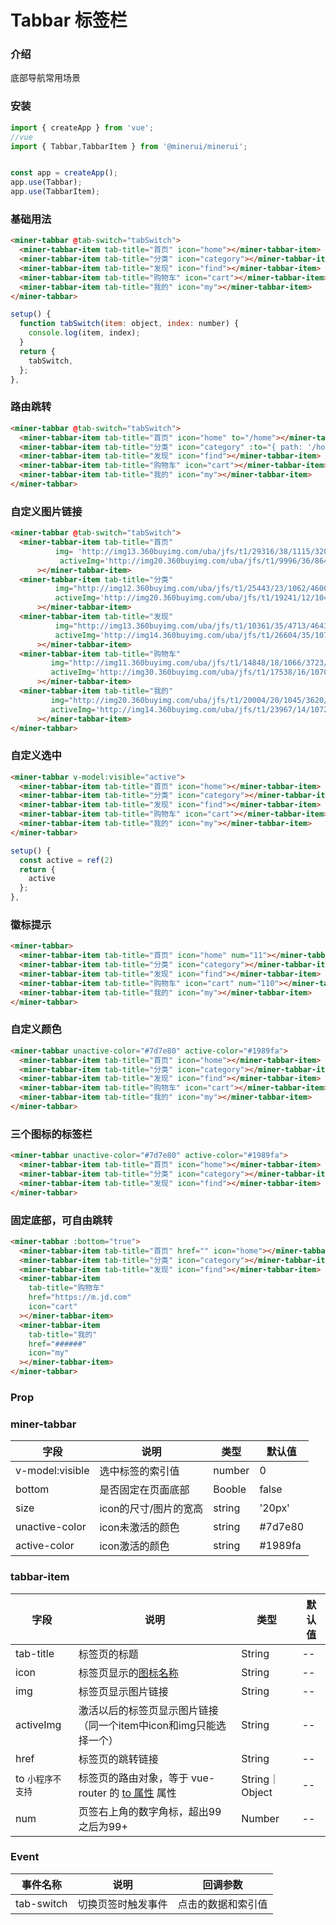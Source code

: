 # Tabbar 标签栏

### 介绍

底部导航常用场景
### 安装

``` javascript
import { createApp } from 'vue';
//vue
import { Tabbar,TabbarItem } from '@minerui/minerui';


const app = createApp();
app.use(Tabbar);
app.use(TabbarItem);

```


### 基础用法

``` html
<miner-tabbar @tab-switch="tabSwitch">
  <miner-tabbar-item tab-title="首页" icon="home"></miner-tabbar-item>
  <miner-tabbar-item tab-title="分类" icon="category"></miner-tabbar-item>
  <miner-tabbar-item tab-title="发现" icon="find"></miner-tabbar-item>
  <miner-tabbar-item tab-title="购物车" icon="cart"></miner-tabbar-item>
  <miner-tabbar-item tab-title="我的" icon="my"></miner-tabbar-item>
</miner-tabbar>
```

``` javascript
setup() {
  function tabSwitch(item: object, index: number) {
    console.log(item, index);
  }
  return {
    tabSwitch,
  };
},
```

### 路由跳转

``` html
<miner-tabbar @tab-switch="tabSwitch">
  <miner-tabbar-item tab-title="首页" icon="home" to="/home"></miner-tabbar-item>
  <miner-tabbar-item tab-title="分类" icon="category" :to="{ path: '/home', query: { plan: 'private' }}"></miner-tabbar-item>
  <miner-tabbar-item tab-title="发现" icon="find"></miner-tabbar-item>
  <miner-tabbar-item tab-title="购物车" icon="cart"></miner-tabbar-item>
  <miner-tabbar-item tab-title="我的" icon="my"></miner-tabbar-item>
</miner-tabbar>
```

### 自定义图片链接
```html
<miner-tabbar @tab-switch="tabSwitch">
  <miner-tabbar-item tab-title="首页"
          img= 'http://img13.360buyimg.com/uba/jfs/t1/29316/38/1115/3203/5c0f3d61E35d0c7da/9e557f2cb5c9dab6.jpg'
           activeImg='http://img20.360buyimg.com/uba/jfs/t1/9996/36/8646/4833/5c0f3d61E7c1b7e0f/c98ad61124172e93.jpg'
      ></miner-tabbar-item>
  <miner-tabbar-item tab-title="分类" 
          img="http://img12.360buyimg.com/uba/jfs/t1/25443/23/1062/4600/5c0f3d61E2e9f1360/c9b3421fe18614e2.jpg"
          activeImg='http://img20.360buyimg.com/uba/jfs/t1/19241/12/1048/8309/5c0f3d61E17ed5a56/c3af0964cade47f8.jpg'
      ></miner-tabbar-item>
  <miner-tabbar-item tab-title="发现" 
          img="http://img13.360buyimg.com/uba/jfs/t1/10361/35/4713/4643/5c0f3d62E437a3c94/273fd0fb90798f03.jpg"
          activeImg='http://img14.360buyimg.com/uba/jfs/t1/26604/35/1073/7896/5c0f3d61Eb9f5f184/5f01c938abe4216d.jpg'
      ></miner-tabbar-item>
  <miner-tabbar-item tab-title="购物车" 
         img="http://img11.360buyimg.com/uba/jfs/t1/14848/18/1066/3723/5c0f41bdE9f2a38fe/e6ed6768717297fb.jpg"
         activeImg='http://img30.360buyimg.com/uba/jfs/t1/17538/16/1070/6214/5c0f41bdE4bc9a1db/74cf978e5015454b.jpg'
      ></miner-tabbar-item>
  <miner-tabbar-item tab-title="我的" 
         img="http://img20.360buyimg.com/uba/jfs/t1/20004/20/1045/3620/5c0f3d61Eaaec1670/9e59db63983b7b9f.jpg"
         activeImg='http://img14.360buyimg.com/uba/jfs/t1/23967/14/1072/6714/5c0f3d61E0ad8991e/8f741953f6e38f15.jpg'
      ></miner-tabbar-item>
</miner-tabbar>
```

### 自定义选中

``` html
<miner-tabbar v-model:visible="active">
  <miner-tabbar-item tab-title="首页" icon="home"></miner-tabbar-item>
  <miner-tabbar-item tab-title="分类" icon="category"></miner-tabbar-item>
  <miner-tabbar-item tab-title="发现" icon="find"></miner-tabbar-item>
  <miner-tabbar-item tab-title="购物车" icon="cart"></miner-tabbar-item>
  <miner-tabbar-item tab-title="我的" icon="my"></miner-tabbar-item>
</miner-tabbar>
```
``` javascript
setup() {
  const active = ref(2)
  return {
    active
  };
},
```
### 徽标提示

``` html
<miner-tabbar>
  <miner-tabbar-item tab-title="首页" icon="home" num="11"></miner-tabbar-item>
  <miner-tabbar-item tab-title="分类" icon="category"></miner-tabbar-item>
  <miner-tabbar-item tab-title="发现" icon="find"></miner-tabbar-item>
  <miner-tabbar-item tab-title="购物车" icon="cart" num="110"></miner-tabbar-item>
  <miner-tabbar-item tab-title="我的" icon="my"></miner-tabbar-item>
</miner-tabbar>
```
### 自定义颜色

``` html
<miner-tabbar unactive-color="#7d7e80" active-color="#1989fa">
  <miner-tabbar-item tab-title="首页" icon="home"></miner-tabbar-item>
  <miner-tabbar-item tab-title="分类" icon="category"></miner-tabbar-item>
  <miner-tabbar-item tab-title="发现" icon="find"></miner-tabbar-item>
  <miner-tabbar-item tab-title="购物车" icon="cart"></miner-tabbar-item>
  <miner-tabbar-item tab-title="我的" icon="my"></miner-tabbar-item>
</miner-tabbar>
```
### 三个图标的标签栏

``` html
<miner-tabbar unactive-color="#7d7e80" active-color="#1989fa">
  <miner-tabbar-item tab-title="首页" icon="home"></miner-tabbar-item>
  <miner-tabbar-item tab-title="分类" icon="category"></miner-tabbar-item>
  <miner-tabbar-item tab-title="发现" icon="find"></miner-tabbar-item>
</miner-tabbar>
```
### 固定底部，可自由跳转

``` html
<miner-tabbar :bottom="true">
  <miner-tabbar-item tab-title="首页" href="" icon="home"></miner-tabbar-item>
  <miner-tabbar-item tab-title="分类" icon="category"></miner-tabbar-item>
  <miner-tabbar-item tab-title="发现" icon="find"></miner-tabbar-item>
  <miner-tabbar-item
    tab-title="购物车"
    href="https://m.jd.com"
    icon="cart"
  ></miner-tabbar-item>
  <miner-tabbar-item
    tab-title="我的"
    href="######"
    icon="my"
  ></miner-tabbar-item>
</miner-tabbar>
```
### Prop

### miner-tabbar

| 字段            | 说明               | 类型   | 默认值  |
|-----------------|--------------------|--------|---------|
| v-model:visible | 选中标签的索引值   | number | 0       |
| bottom          | 是否固定在页面底部 | Booble | false   |
| size          | icon的尺寸/图片的宽高 | string | '20px'  |
| unactive-color  | icon未激活的颜色   | string | #7d7e80 |
| active-color    | icon激活的颜色     | string | #1989fa |

### tabbar-item

| 字段      | 说明                                      | 类型   | 默认值 |
|-----------|-------------------------------------------|--------|--------|
| tab-title | 标签页的标题                              | String | --     |
| icon      | 标签页显示的[图标名称](#/icon)  | String | --     |
| img      | 标签页显示图片链接 | String | --     |
| activeImg      | 激活以后的标签页显示图片链接（同一个item中icon和img只能选择一个） | String | --     |
| href      | 标签页的跳转链接                          | String | --     |
| to  `小程序不支持`      | 	标签页的路由对象，等于 vue-router 的 [to 属性](https://router.vuejs.org/zh/api/#to) 属性 | String｜Object | --     |
| num       | 页签右上角的数字角标，超出99之后为99+     | Number | --     |


### Event

| 事件名称   | 说明               | 回调参数           |
|------------|--------------------|--------------------|
| tab-switch | 切换页签时触发事件 | 点击的数据和索引值 |




